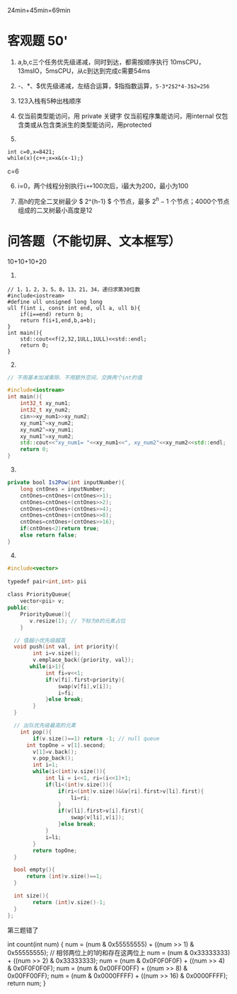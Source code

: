 24min+45min=69min

# 客观题 50'
1. a,b,c三个任务优先级递减，同时到达，都需按顺序执行 10msCPU，13msIO，5msCPU，从c到达到完成c需要54ms

2. -、*、\$优先级递减，左结合运算，\$指指数运算，`5-3*2$2*4-3$2=256`

3. 123入栈有5种出栈顺序

4. 仅当前类型能访问，用 private 关键字
仅当前程序集能访问，用internal
仅包含类或从包含类派生的类型能访问，用protected 

5. 
```
int c=0,x=8421;
while(x){c++;x=x&(x-1);}
```
c=6

6. i=0，两个线程分别执行`i++`100次后，i最大为200，最小为100

7. 高h的完全二叉树最少 $ 2^{h-1} $ 个节点，最多 $2^h-1$ 个节点；4000个节点组成的二叉树最小高度是12

# 问答题（不能切屏、文本框写）

10+10+10+20

1. 

```
// 1，1，2，3，5，8，13，21，34，递归求第30位数
#include<iostream>
#define ull unsigned long long
ull f(int i, const int end, ull a, ull b){
    if(i==end) return b;
    return f(i+1,end,b,a+b);
}
int main(){
    std::cout<<f(2,32,1ULL,1ULL)<<std::endl;
    return 0;
}
```

2. 

```cpp
// 不用基本加减乘除、不用额外空间，交换两个int的值

#include<iostream>
int main(){
    int32_t xy_num1;
    int32_t xy_num2;
    cin>>xy_num1>>xy_num2;
    xy_num1^=xy_num2;
    xy_num2^=xy_num1;
    xy_num1^=xy_num2;
    std::cout<<"xy_num1= "<<xy_num1<<", xy_num2"<<xy_num2<<std::endl;
    return 0;
}

```
3.
``` Java
private bool Is2Pow(int inputNumber){
    long cntOnes = inputNumber;
    cntOnes=cntOnes+(cntOnes>>1);
    cntOnes=cntOnes+(cntOnes>>2);
    cntOnes=cntOnes+(cntOnes>>4);
    cntOnes=cntOnes+(cntOnes>>8);
    cntOnes=cntOnes+(cntOnes>>16);
    if(cntOnes<2)return true;
    else return false;
}

```

4.

```C++
#include<vector>  
​
​typedef pair<int,int> pii
​​
​class PriorityQueue{
    vector<pii> v;
public:
    PriorityQueue(){
       v.resize(1); // 下标为0的元素占位
    }

  // 值越小优先级越高
  void push(int val, int priority){
​        int i=v.size();
        v.emplace_back({priority, val});
​       while(i>1){
​            int fi=v<<1;
​            if(v[fi].first<priority){
​                swap(v[fi],v[i]);
​                i=fi;
​            }else break;
​        }
  }

  // 出队优先级最高的元素
    int pop(){
​        if(v.size()==1) return -1; // null queue
      int topOne = v[1].second;
​        v[1]=v.back();
​        v.pop_back();
​        int i=1;
​        while(i<(int)v.size()){
​            int li = i<<1, ri=(i<<1)+1;
​            if(li<(int)v.size()){
​                if(ri<(int)v.size()&&v[ri].first>v[li].first){
​                    li=ri;
​                }
​                if(v[li].first>v[i].first){
​                    swap(v[li],v[i]);
​                }else break;
​            }
​            i=li;
​        }
​        return topOne;
  }

  bool empty(){
      return (int)v.size()==1;  
  }

  int size(){
        return (int)v.size()-1;
  }
};
```


第三题错了

int count(int num) {
    num = (num & 0x55555555) + ((num >> 1) & 0x55555555); // 相邻两位上的1的和存在这两位上
    num = (num & 0x33333333) + ((num >> 2) & 0x33333333); 
    num = (num & 0x0F0F0F0F) + ((num >> 4) & 0x0F0F0F0F);
    num = (num & 0x00FF00FF) + ((num >> 8) & 0x00FF00FF);
    num = (num & 0x0000FFFF) + ((num >> 16) & 0x0000FFFF);
    return num;
}